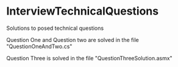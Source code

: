 # InterviewTechnicalQuestions
Solutions to posed technical questions

Question One and Question two are solved in the file "QuestionOneAndTwo.cs"

Question Three is solved in the file "QuestionThreeSolution.asmx"
